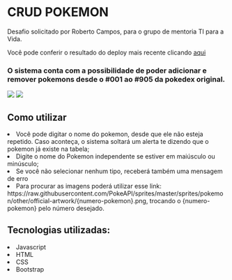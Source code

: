# CRUD POKEMON

Desafio solicitado por Roberto Campos, para o grupo de mentoria TI para a Vida.

Você pode conferir o resultado do deploy mais recente clicando [aqui](https://xbarcos.github.io/crud-pokemon)

### O sistema conta com a possibilidade de poder adicionar e remover pokemons desde o #001 ao #905 da pokedex original.
<img src="./print1.png" />
<img src="./print2.png" />

## Como utilizar
<li>Você pode digitar o nome do pokemon, desde que ele não esteja repetido. Caso aconteça, o sistema soltará um alerta te dizendo que o pokemon já existe na tabela;</li>
<li>Digite o nome do Pokemon independente se estiver em maiúsculo ou minúsculo;</li>
<li>Se você não selecionar nenhum tipo, receberá também uma mensagem de erro</li>
<li>Para procurar as imagens poderá utilizar esse link: https://raw.githubusercontent.com/PokeAPI/sprites/master/sprites/pokemon/other/official-artwork/{numero-pokemon}.png, trocando o {numero-pokemon} pelo número desejado.</li>


## Tecnologias utilizadas:
<li>Javascript</li>
<li>HTML</li>
<li>CSS</li>
<li>Bootstrap</li>
